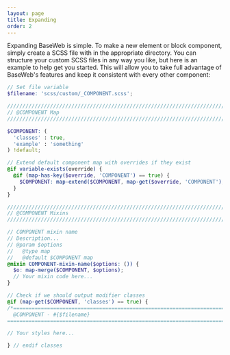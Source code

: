 ```yaml
---
layout: page
title: Expanding
order: 2
---
```


Expanding BaseWeb is simple. To make a new element or block component, simply create a SCSS file with in the appropriate directory. You can structure your custom SCSS files in any way you like, but here is an example to help get you started. This will allow you to take full advantage of BaseWeb's features and keep it consistent with every other component:

```scss
// Set file variable
$filename: 'scss/custom/_COMPONENT.scss';

////////////////////////////////////////////////////////////////////////////////
// @COMPONENT Map
////////////////////////////////////////////////////////////////////////////////

$COMPONENT: (
  'classes' : true,
  'example' : 'something'
) !default;

// Extend default component map with overrides if they exist
@if variable-exists(override) {
  @if (map-has-key($override, 'COMPONENT') == true) {
    $COMPONENT: map-extend($COMPONENT, map-get($override, 'COMPONENT'), true);
  }
}

////////////////////////////////////////////////////////////////////////////////
// @COMPONENT Mixins
////////////////////////////////////////////////////////////////////////////////

// COMPONENT mixin name
// Description...
// @param $options
//   @type map
//   @default $COMPONENT map
@mixin COMPONENT-mixin-name($options: ()) {
  $o: map-merge($COMPONENT, $options);
  // Your mixin code here...
}

// Check if we should output modifier classes
@if (map-get($COMPONENT, 'classes') == true) {
/*==============================================================================
  @COMPONENT - #{$filename}
==============================================================================*/

// Your styles here...

} // endif classes
```
